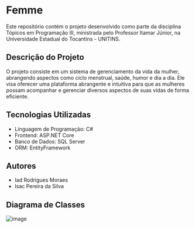 # Femme
Este repositório contém o projeto desenvolvido como parte da disciplina Tópicos em Programação III, ministrada pelo Professor Itamar Júnior, na Universidade Estadual do Tocantins - UNITINS.

## Descrição do Projeto

O projeto consiste em um sistema de gerenciamento da vida da mulher, abrangendo aspectos como ciclo menstrual, saúde, humor e dia a dia. Ele visa oferecer uma plataforma abrangente e intuitiva para que as mulheres possam acompanhar e gerenciar diversos aspectos de suas vidas de forma eficiente.

## Tecnologias Utilizadas

- Linguagem de Programação: C#
- Frontend: ASP.NET Core
- Banco de Dados: SQL Server
- ORM: EntityFramework

## Autores

- Iad Rodrigues Moraes
- Isac Pereira da Silva

## Diagrama de Classes 
![image](https://github.com/rodriguesiad/Femme/assets/69482990/19cd61c5-422d-4ca8-a06e-3378c4e77741)
